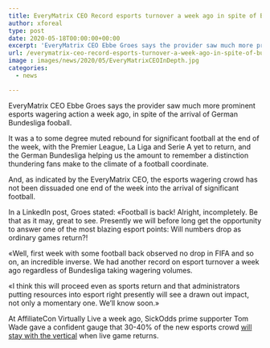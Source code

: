 ```yaml
---
title: EveryMatrix CEO Record esports turnover a week ago in spite of Bundesliga return
author: xforeal 
type: post
date: 2020-05-18T00:00:00+00:00
excerpt: 'EveryMatrix CEO Ebbe Groes says the provider saw much more prominent esports wagering action a week ago, in spite of the arrival of German Bundesliga fooball '
url: /everymatrix-ceo-record-esports-turnover-a-week-ago-in-spite-of-bundesliga-return/
image : images/news/2020/05/EveryMatrixCEOInDepth.jpg
categories:
  - news

---
```

EveryMatrix CEO Ebbe Groes says the provider saw much more prominent esports wagering action a week ago, in spite of the arrival of German Bundesliga fooball. 

It was a to some degree muted rebound for significant football at the end of the week, with the Premier League, La Liga and Serie A yet to return, and the German Bundesliga helping us the amount to remember a distinction thundering fans make to the climate of a football coordinate. 

And, as indicated by the EveryMatrix CEO, the esports wagering crowd has not been dissuaded one end of the week into the arrival of significant football. 

In a LinkedIn post, Groes stated: &#171;Football is back! Alright, incompletely. Be that as it may, great to see. Presently we will before long get the opportunity to answer one of the most blazing esport points: Will numbers drop as ordinary games return?! 

&#171;Well, first week with some football back observed no drop in FIFA and so on, an incredible inverse. We had another record on esport turnover a week ago regardless of Bundesliga taking wagering volumes. 

&#171;I think this will proceed even as sports return and that administrators putting resources into esport right presently will see a drawn out impact, not only a momentary one. We&#8217;ll know soon.&#187; 

At AffiliateCon Virtually Live a week ago, SickOdds prime supporter Tom Wade gave a confident gauge that 30-40&percnt; of the new esports crowd [will stay with the vertical][1] when live game returns.

 [1]: #
